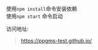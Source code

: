 使用`npm install`命令安装依赖  
使用`npm start` 命令启动

访问地址: 
> https://ppgms-test.github.io/

<!-- 2023-11-30 创建 development-petro分支 -->